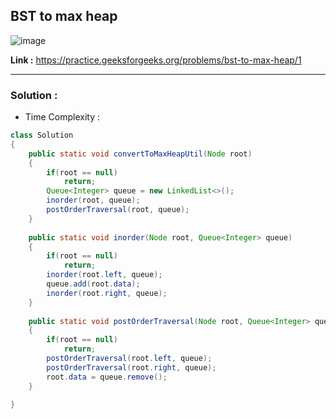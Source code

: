 ## BST to max heap 

![image](https://user-images.githubusercontent.com/23376002/189808118-e3f5cce2-b258-4a9a-8e10-58b41bff9b70.png)


**Link :** https://practice.geeksforgeeks.org/problems/bst-to-max-heap/1

--------------------------------------------------------------------------------------------------------------------------------------------------------


### Solution :

- Time Complexity :


```java
class Solution
{
    public static void convertToMaxHeapUtil(Node root)
    {
        if(root == null) 
            return;
        Queue<Integer> queue = new LinkedList<>();
        inorder(root, queue);
        postOrderTraversal(root, queue);
    }
    
    public static void inorder(Node root, Queue<Integer> queue) 
    {
        if(root == null) 
            return;
        inorder(root.left, queue);
        queue.add(root.data);
        inorder(root.right, queue);
    }
    
    public static void postOrderTraversal(Node root, Queue<Integer> queue) 
    {
        if(root == null) 
            return;
        postOrderTraversal(root.left, queue);
        postOrderTraversal(root.right, queue);
        root.data = queue.remove();
    }
    
}

```




